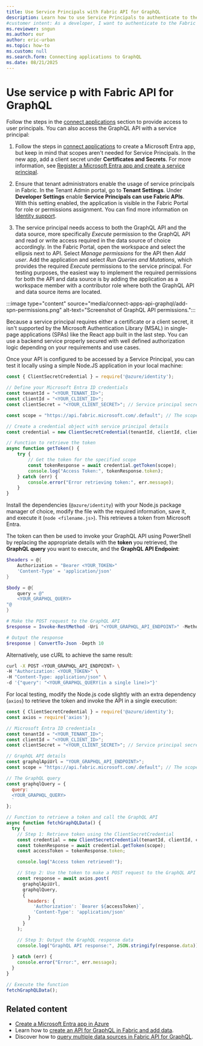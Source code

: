 ```yaml
---
title: Use Service Principals with Fabric API for GraphQL
description: Learn how to use Service Principals to authenticate to the API for GraphQL.
#customer intent: As a developer, I want to authenticate to the Fabric API for GraphQL using a service principal so that I can securely access and manage data programmatically.
ms.reviewer: sngun
ms.author: eur
author: eric-urban
ms.topic: how-to
ms.custom: null
ms.search.form: Connecting applications to GraphQL
ms.date: 08/21/2025
---
```


# Use service p with Fabric API for GraphQL

Follow the steps in the [connect applications](connect-apps-api-graphql.md) section to provide access to user principals. You can also access the GraphQL API with a service principal:

1. Follow the steps in [connect applications](connect-apps-api-graphql.md) to create a Microsoft Entra app, but keep in mind that scopes aren't needed for Service Principals. In the new app, add a client secret under **Certificates and Secrets**. For more information, see [Register a Microsoft Entra app and create a service principal](/entra/identity-platform/howto-create-service-principal-portal).

1. Ensure that tenant administrators enable the usage of service principals in Fabric. In the Tenant Admin portal, go to **Tenant Settings**. Under **Developer Settings** enable **Service Principals can use Fabric APIs**. With this setting enabled, the application is visible in the Fabric Portal for role or permissions assignment. You can find more information on [Identity support](/rest/api/fabric/articles/identity-support#service-principal-tenant-setting).

1. The service principal needs access to both the GraphQL API and the data source, more specifically *Execute* permission to the GraphQL API and read or write access required in the data source of choice accordingly. In the Fabric Portal, open the workspace and select the ellipsis next to API. Select *Manage permissions* for the API then *Add user*. Add the application and select *Run Queries and Mutations*, which provides the required *Execute* permissions to the service principal.  For testing purposes, the easiest way to implement the required permissions for both the API and data source is by adding the application as a workspace member with a contributor role where both the GraphQL API and data source items are located.

:::image type="content" source="media/connect-apps-api-graphql/add-spn-permissions.png" alt-text="Screenshot of GraphQL API permissions.":::

Because a service principal requires either a certificate or a client secret, it isn't supported by the Microsoft Authentication Library (MSAL) in single-page applications (SPAs) like the React app built in the last step. You can use a backend service properly secured with well defined authorization logic depending on your requirements and use cases.

Once your API is configured to be accessed by a Service Principal, you can test it locally using a simple Node.JS application in your local machine:

```javascript
const { ClientSecretCredential } = require('@azure/identity');

// Define your Microsoft Entra ID credentials
const tenantId = "<YOUR_TENANT_ID>";
const clientId = "<YOUR_CLIENT_ID>";
const clientSecret = "<YOUR_CLIENT_SECRET>"; // Service principal secret value

const scope = "https://api.fabric.microsoft.com/.default"; // The scope of the token to access Fabric

// Create a credential object with service principal details
const credential = new ClientSecretCredential(tenantId, clientId, clientSecret);

// Function to retrieve the token
async function getToken() {
    try {
        // Get the token for the specified scope
        const tokenResponse = await credential.getToken(scope);
        console.log("Access Token:", tokenResponse.token);
    } catch (err) {
        console.error("Error retrieving token:", err.message);
    }
}
```

Install the dependencies (`@azure/identity`) with your Node.js package manager of choice, modify the file with the required information, save it, and execute it (`node <filename.js>`). This retrieves a token from Microsoft Entra.

The token can then be used to invoke your GraphQL API using PowerShell by replacing the appropriate details with the **token** you retrieved, the **GraphQL query** you want to execute, and the **GraphQL API Endpoint**:

```powershell
$headers = @{
    Authorization = "Bearer <YOUR_TOKEN>"
    'Content-Type' = 'application/json'
}

$body = @{
    query = @"
    <YOUR_GRAPHQL_QUERY>
"@
}

# Make the POST request to the GraphQL API
$response = Invoke-RestMethod -Uri "<YOUR_GRAPHQL_API_ENDPOINT>" -Method POST -Headers $headers -Body ($body | ConvertTo-Json)

# Output the response
$response | ConvertTo-Json -Depth 10 

```

Alternatively, use cURL to achieve the same result:

```bash
curl -X POST <YOUR_GRAPHQL_API_ENDPOINT> \
-H "Authorization: <YOUR_TOKEN>" \
-H "Content-Type: application/json" \
-d '{"query": "<YOUR_GRAPHQL_QUERY(in a single line)>"}'
```

For local testing, modify the Node.js code slightly with an extra dependency (`axios`) to retrieve the token and invoke the API in a single execution:

```javascript
const { ClientSecretCredential } = require('@azure/identity');
const axios = require('axios');

// Microsoft Entra ID credentials
const tenantId = "<YOUR_TENANT_ID>";
const clientId = "<YOUR_CLIENT_ID>";
const clientSecret = "<YOUR_CLIENT_SECRET>"; // Service principal secret value

// GraphQL API details
const graphqlApiUrl = "YOUR_GRAPHQL_API_ENDPOINT>";
const scope = "https://api.fabric.microsoft.com/.default"; // The scope to request the token for

// The GraphQL query
const graphqlQuery = {
  query: `
  <YOUR_GRAPHQL_QUERY>
  `
};

// Function to retrieve a token and call the GraphQL API
async function fetchGraphQLData() {
  try {
    // Step 1: Retrieve token using the ClientSecretCredential
    const credential = new ClientSecretCredential(tenantId, clientId, clientSecret);
    const tokenResponse = await credential.getToken(scope);
    const accessToken = tokenResponse.token;

    console.log("Access token retrieved!");

    // Step 2: Use the token to make a POST request to the GraphQL API
    const response = await axios.post(
      graphqlApiUrl,
      graphqlQuery,
      {
        headers: {
          'Authorization': `Bearer ${accessToken}`,
          'Content-Type': 'application/json'
        }
      }
    );

    // Step 3: Output the GraphQL response data
    console.log("GraphQL API response:", JSON.stringify(response.data));
    
  } catch (err) {
    console.error("Error:", err.message);
  }
}

// Execute the function
fetchGraphQLData();
```

## Related content

- [Create a Microsoft Entra app in Azure](/rest/api/fabric/articles/get-started/create-entra-app)
- Learn how to [create an API for GraphQL in Fabric and add data](get-started-api-graphql.md).
- Discover how to [query multiple data sources in Fabric API for GraphQL](multiple-data-sources-graphql.md).
